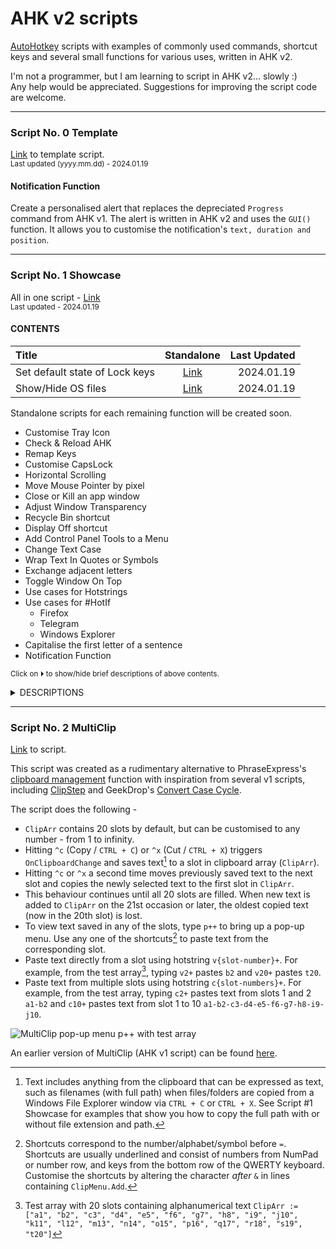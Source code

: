 # AHK v2 scripts  

[AutoHotkey](https://github.com/Lexikos/AutoHotkey_L/) scripts with examples of commonly used commands, shortcut keys and several small functions for various uses, written in AHK v2. 

I'm not a programmer, but I am learning to script in AHK v2... slowly :)  
Any help would be appreciated. Suggestions for improving the script code are welcome.  

-----------------
### Script No. 0 Template
  [Link](https://github.com/xypha/AHK-v2-scripts/blob/main/standalone/Template.ahk) to template script.  
  <sub>Last updated (yyyy.mm.dd) - 2024.01.19</sub>

#### **Notification Function**
  Create a personalised alert that replaces the depreciated `Progress` command from AHK v1. The alert is written in AHK v2 and uses the `GUI()` function. It allows you to customise the notification's `text, duration and position`. 

-----------------
### Script No. 1 Showcase

  All in one script - [Link](https://github.com/xypha/AHK-v2-scripts/blob/main/%231%20Showcase.ahk)  
  <sub>Last updated - 2024.01.19</sub>

#### CONTENTS

  | Title                          | Standalone | Last Updated |
  | :---                           |    :---:   |     ---:     |
  | Set default state of Lock keys | [Link](https://github.com/xypha/AHK-v2-scripts/blob/main/standalone/Set%20default%20state%20of%20lock%20keys.ahk) | 2024.01.19 |
  | Show/Hide OS files             | [Link](https://github.com/xypha/AHK-v2-scripts/blob/main/standalone/Show%E2%A7%B8Hide%20OS%20files) | 2024.01.19 |

  Standalone scripts for each remaining function will be created soon.

  * Customise Tray Icon
  * Check & Reload AHK
  * Remap Keys
  * Customise CapsLock
  * Horizontal Scrolling
  * Move Mouse Pointer by pixel
  * Close or Kill an app window
  * Adjust Window Transparency
  * Recycle Bin shortcut
  * Display Off shortcut
  * Add Control Panel Tools to a Menu
  * Change Text Case
  * Wrap Text In Quotes or Symbols
  * Exchange adjacent letters
  * Toggle Window On Top
  * Use cases for Hotstrings
  * Use cases for #HotIf
    * Firefox
    * Telegram
    * Windows Explorer
  * Capitalise the first letter of a sentence
  * Notification Function

<sub>Click on ⏵ to show/hide brief descriptions of above contents.</sub>
<details>
<summary>DESCRIPTIONS</summary>

#### **Set default state of Lock keys**
  Set the state of `CapsLock`, `NumLock` and `ScrollLock` to On or Off upon script start.  
  Add this script to your system [startup](https://www.howtogeek.com/208224/how-to-add-a-program-to-startup-in-windows/#step-two-create-a-shortcut-in-the-quot-startup-quot-folder-to-add-a-program-to-startup) and set lock-state automatically after you login.

-----------------
#### **Show/Hide OS files**
  Show/hide protected operating system files in Windows File Explorer from the script tray menu, as an alternative to navigating the labyrinth of Explorer's Folder Options. A handy check mark is displayed when the Show OS files option is enabled.

  ![Show/Hide OS files](https://github.com/xypha/AHK-v2-scripts/assets/12472214/5d409108-ab10-4877-8be5-4c158da140b8)

-----------------
#### **Customise Tray Icon**
  Change the script tray icon (this also changes the default icon in a script's error windows, msg boxes and GUI title icon).
  An example of an icon file to customise the tray icon is included in the folder titled 'icons'.
  
-----------------
#### **Check & Reload AHK**
  A keyboard shortcut to check the script's recent actions using `ListLines`, and another shortcut to `Reload` the script after making changes to it.

-----------------
#### **Remap Keys**
  This section of the script includes methods to disable hardware keys that you don't use or trigger accidentally too often.  
  See examples of methods that allow you to customise a key's function to your needs -  
  * Minimise a window instantly by pressing `ALT + M`, instead of having to move your mouse cursor to the "Minimise" button in the title bar.
  * Disable the `Insert` key from accidentally triggering when you are trying to press adjacent keys like `Delete` or `Pause/Break`.
  * If you don't like **Task view**, remap its shortcut `Win + Tab` to invoke the (arguably faster) traditional `AltTab` menu.
  * Working on a laptop and missing the `Page Up/Down`, `Home` and `End` buttons? Remap the `RCtrl + Up/Down/Left/Right` button combos to regain the function of missing keys.

-----------------
#### **Customise CapsLock**
  Do you accidentally trigger `CapsLock` when trying to press `a` or `Ctrl + A` or `Alt + Tab`? AutoHotkey can ensure this never happens.  
  Do you want to enable CapsLock briefly and have it automatically turn off after 10 seconds? Check the script for examples.

  * Disable the `CapsLock` key from accidentally turning ON _only_.
  * Hit the `Shift + CapsLock` keys to turn ON CapsLock-state for customisable duration (10s default, range from 250 milliseconds to 49 days), add a quiet notification in the corner and turn it OFF automatically once the timer expires.
  * Do you want to turn OFF CapsLock sooner? Just hit the `Esc` key or the `CapsLock` key (even if this key is disabled) and disable CapsLock instantly.

-----------------
#### **Horizontal Scrolling**
  Whether you have a mouse with or without a [tilt wheel](https://en.wikipedia.org/wiki/Scroll_wheel#Functionality), some applications refuse to scroll horizontally.
  Here are four methods that simulate tilt wheel actions and force even the most recalcitrant windows to scroll sideways.

-----------------
#### **Move Mouse Pointer by pixel**
  Use `Win + Numpad` keys to move your mouse pointer with precision, pixel by pixel.  
  Customise the shortcut commands to your needs by altering one or more of the following -
  * Starting coordinates (absolute or relative position on Screen, app window or client)
  * Speed of mouse cursor (range of 0 (fastest, instant), 2 (default) or 100 (slowest))
  * Degree of mouse movement (relation position by specifying number of pixels).

-----------------
#### **Close or Kill an app window with shortcuts**
  Close any app or window instantly with a keyboard shortcut `Alt + Right Click` without having to navigate to the 'Close' button in the title bar.  
  This simulates the default `Alt + F4` behaviour (in most apps) or `CTRL + W / Q` action (available in some apps).  

  Annoyed by unresponsive windows?  
  Instead of performing a long search in Task Manager, kill the unresponsive window immediately with a shortcut `CTRL + ALT + F4`.

-----------------
#### **Adjust Window Transparency**
  Here is a handy way to work with multiple windows on your PC.  
  * Use mouse keys `CTRL + Shift + Wheel Up/Down` to adjust the transparency of an app or window in customisable increments (Minimum `1` to Maximum `255`).
  * Quickly alter transparency to pre-defined levels in two key presses - Hit `F8` and select an option `1 to 5` in the pop-up menu.

  ![Adjust Window Transparency](https://github.com/xypha/AHK-v2-scripts/assets/12472214/317d7536-fa83-456f-93ee-cfdd3ce1fd8b)

-----------------
#### **Recycle Bin shortcut**
  Do you find yourself opening the Recycle Bin multiple times?  
  Do you want to avoid minimising all windows to go to the desktop or scrolling the navigation pane to find the Recycle Bin icon?  
  
  Here is a single shortcut `CTRL + Delete` that will allow you to do the following -  
  * Open the Recycle Bin when Explorer is not open, or  
  * Navigate to the Recycle Bin when Explorer is open, or  
  * Bring the Recycle Bin Explorer window in the background to the foreground, or  
  * Empty the bin when the Recycle Bin Explorer window is in the foreground.  

  Alternatively, one or more of these actions can be assigned to work with different keyboard shortcuts. Autothotkey is awesome like that :)

-----------------
#### **Display Off shortcut**
  Use a keyboard shortcut `CTRL + Esc` to turn off your monitor.

-----------------
#### **Add Control Panel Tools to a Menu**
  Add items missing in the `Win + X` menu to a customisable pop-up menu triggered by `Win + Shift + X`.

  ![Control Panel Tools Menu](https://github.com/xypha/AHK-v2-scripts/assets/12472214/efe11010-ed29-4605-bd14-8063bb268062)

-----------------
#### **Change Text Case**
  Change any length of text to `lower, UPPER, Sentence, Title or iNVERT` case, in-line through a pop-up menu using a single keyboard shortcut.  
  This section of the script works with special characters such as `é → É` and `Â → â` and is Unicode compatible. Search for `TestString` in the script for a more comprehensive example.

  ![Change the case of text](https://github.com/xypha/AHK-v2-scripts/assets/12472214/e6f3c4dd-0b84-4e71-b2ff-e577fb71d9a8)

-----------------
#### **Wrap Text In Quotes or Symbols**
  Enclose words and numbers in different types of quotation marks or symbols `'',"",(),[],{},``,%%,‘’,“”` in-line using a pop-up menu & shortcut keys.

  ![Wrap Text In Quotes or Symbols](https://github.com/xypha/AHK-v2-scripts/assets/12472214/ed53956b-8a5b-47ed-8b08-16fc72e590fa)

-----------------
#### **Exchange adjacent letters**
  This section of the script allows you to switch the positions of two characters by placing the text cursor (`|`) between them and pressing a keyboard shortcut `ALT + L`. The letters reverse positions - `ab|c` becomes `ac|b`.

-----------------
#### **Toggle Window On Top**
  Keyboard shortcut `ALT + T` enables you to keep a specified window on top of all other windows (except other always-on-top windows) and toggle it back to normal.

-----------------
#### **Use cases for Hotstrings**
 Here are some examples of the wide breadth of uses for the AutoHotkey hotstrings feature.  
 * Find & replace text in Clipboard with and without regular expressions(RegEx).
 * Trim clipboard text - remove tabs (`\t`), newline markers (`\r \n`) and double spaces (`\s+` or "`  `") with or without RegEx.
 * Type the current date and/or time in your preferred regional format, or any customisable format.

-----------------
#### **Use cases for #HotIf**
  Create keyboard shortcuts and text replacement commands tailored to specific windows or apps using the `#HotIf` command. This section of the script includes useful examples of shortcuts for [Firefox](https://www.mozilla.org/en-US/firefox/new/), [Telegram](https://desktop.telegram.org/) and Windows Explorer.
  * Firefox
    * Hit `CTRL + Shift + O` to open library / bookmark manager.
    * Disable the `CTRL + Shift + Q` shortcut, to prevent accidentally exiting the browser.
  * Telegram
    * Hit `CTRL + Q` to minimise Telegram Desktop to the tray, instead of quitting.
  * Windows Explorer
    * Change function of `F1` (opens [Help](https://go.microsoft.com/fwlink/?LinkId=2171119) in Edge Browser) to `F2` (rename command).
    * Hit `CTRL + Shift + A` to unselect file(s)/folder(s). Conveniently map the opposite of the default behaviour of `CTRL + A` (select all) to a similar shortcut.
    * Use symbols In file names - Explorer prevents users from adding certain symbols `\/:*?"<>|` in a file name. This section of the script allows you to insert similar Unicode symbols as replacements, organically and automatically as you type.  
    ![Symbols In File Names](https://github.com/xypha/AHK-v2-scripts/assets/12472214/c500bf4c-e16d-4c76-b2d4-384a5d54b83c)
    * Copy full path of folder/file(s) to clipboard using shortcut `CTRL + Shift + C`
    * Copy file name(s) without path to clipboard using shortcut `ALT + N`
    * Copy file name(s) without extension and path to clipboard using shortcut `CTRL + ALT + N`

-----------------
#### **Capitalise the first letter of a sentence**
  Do you find it annoying to correct the capitalisation of the first letter of every sentence while writing? This script does it seamlessly and you might not even notice. The script auto triggers in-line after every `Enter (⏎) NumpadEnter (⏎) dot (.) exclamation (!) and question (?) mark`.

-----------------
#### **Notification Function**
  Create a personalised alert that replaces the depreciated `Progress` command from AHK v1. The alert is written in AHK v2 and uses the `GUI()` function. It allows you to customise the notification's `text, duration and position`. Alternatively, a similar use of `ToolTip` is also included.

</details>

-----------------
### Script No. 2 MultiClip
[Link](https://github.com/xypha/AHK-v2-scripts/blob/main/%232%20MultiClip%20v3.ahk) to script.

This script was created as a rudimentary alternative to PhraseExpress's [clipboard management](https://www.phraseexpress.com/doc/features/clipboard-manager/) function with inspiration from several v1 scripts, including [ClipStep](https://autohotkey.com/board/topic/4567-clipstep-step-through-multiple-clipboards-using-ctrl-x-c-v/) and GeekDrop's [Convert Case Cycle](https://geekdrop.com/content/super-handy-autohotkey-ahk-script-to-change-the-case-of-text-in-line-or-wrap-text-in-quotes).  

The script does the following -  
 * `ClipArr` contains 20 slots by default, but can be customised to any number - from 1 to infinity.
 * Hitting `^c` (Copy / `CTRL + C`) or `^x` (Cut / `CTRL + X`) triggers `OnClipboardChange` and saves text[^1] to a slot in clipboard array (`ClipArr`).
 * Hitting `^c` or `^x` a second time moves previously saved text to the next slot and copies the newly selected text to the first slot in `ClipArr`.
 * This behaviour continues until all 20 slots are filled. When new text is added to `ClipArr` on the 21st occasion or later, the oldest copied text (now in the 20th slot) is lost.
 * To view text saved in any of the slots, type `p++` to bring up a pop-up menu. Use any one of the shortcuts[^2] to paste text from the corresponding slot.
 * Paste text directly from a slot using hotstring `v{slot-number}+`. For example, from the test array[^3], typing `v2+` pastes `b2` and `v20+` pastes `t20`.
 * Paste text from multiple slots using hotstring `c{slot-numbers}+`. For example, from the test array, typing `c2+` pastes text from slots 1 and 2 `a1-b2` and `c10+` pastes text from slot 1 to 10 `a1-b2-c3-d4-e5-f6-g7-h8-i9-j10`.

[^1]: Text includes anything from the clipboard that can be expressed as text, such as filenames (with full path) when files/folders are copied from a Windows File Explorer window via `CTRL + C` or `CTRL + X`. See Script #1 Showcase for examples that show you how to copy the full path with or without file extension and path.  
[^2]: Shortcuts correspond to the number/alphabet/symbol before `=`. Shortcuts are usually underlined and consist of numbers from NumPad or number row, and keys from the bottom row of the QWERTY keyboard. Customise the shortcuts by altering the character _after_ `&` in lines containing `ClipMenu.Add`. 
[^3]: Test array with 20 slots containing alphanumerical text `ClipArr := ["a1", "b2", "c3", "d4", "e5", "f6", "g7", "h8", "i9", "j10", "k11", "l12", "m13", "n14", "o15", "p16", "q17", "r18", "s19", "t20"]`

![MultiClip pop-up menu `p++` with test array](https://github.com/xypha/AHK-v2-scripts/assets/12472214/32329607-bf4e-436b-b115-ce1919ab6bc1)

An earlier version of MultiClip (AHK v1 script) can be found [here](https://www.autohotkey.com/boards/viewtopic.php?p=332658#p332658).
